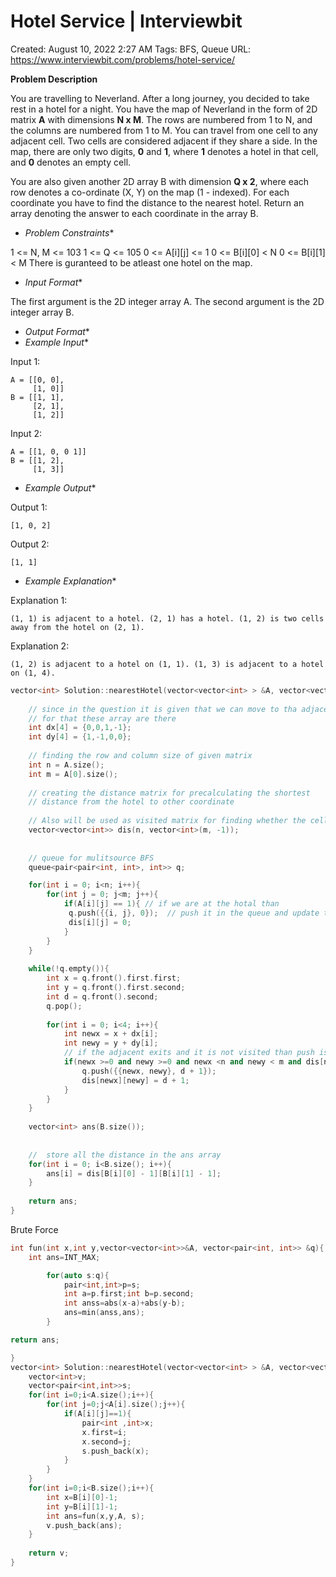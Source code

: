 # Hotel Service | Interviewbit

Created: August 10, 2022 2:27 AM
Tags: BFS, Queue
URL: https://www.interviewbit.com/problems/hotel-service/

**Problem Description**

You are travelling to Neverland. After a long journey, you decided to take rest in a hotel for a night.
 You have the map of Neverland in the form of 2D matrix **A** with dimensions **N x M**. 
 The rows are numbered from 1 to N, and the columns are numbered from 1 to M.
 You can travel from one cell to any adjacent cell. Two cells are considered adjacent if they share a side.
 In the map, there are only two digits, **0** and **1**, where **1** denotes a hotel in that cell, and **0** denotes an empty cell.

You are also given another 2D array B with dimension **Q x 2**,
 where each row denotes a co-ordinate (X, Y) on the map (1 - indexed). For each coordinate you have to find the distance to the nearest hotel.
 Return an array denoting the answer to each coordinate in the array B.

- *Problem Constraints**

1 <= N, M <= 103
 1 <= Q <= 105
 0 <= A[i][j] <= 1
 0 <= B[i][0] < N
 0 <= B[i][1] < M
 There is guranteed to be atleast one hotel on the map.

- *Input Format**

The first argument is the 2D integer array A.
 The second argument is the 2D integer array B.

- *Output Format**
- *Example Input**

Input 1:

```
A = [[0, 0],
     [1, 0]]
B = [[1, 1],
     [2, 1],
     [1, 2]]

```

Input 2:

```
A = [[1, 0, 0 1]]
B = [[1, 2],
     [1, 3]]

```

- *Example Output**

Output 1:

```
[1, 0, 2]

```

Output 2:

```
[1, 1]

```

- *Example Explanation**

Explanation 1:

```
(1, 1) is adjacent to a hotel. (2, 1) has a hotel. (1, 2) is two cells away from the hotel on (2, 1).
```

Explanation 2:

```
(1, 2) is adjacent to a hotel on (1, 1). (1, 3) is adjacent to a hotel on (1, 4).

```

```cpp
vector<int> Solution::nearestHotel(vector<vector<int> > &A, vector<vector<int> > &B) {
    
    // since in the question it is given that we can move to tha adjacent cell
    // for that these array are there
    int dx[4] = {0,0,1,-1};
    int dy[4] = {1,-1,0,0};
    
    // finding the row and column size of given matrix
    int n = A.size();
    int m = A[0].size();
    
    // creating the distance matrix for precalculating the shortest 
    // distance from the hotel to other coordinate
    
    // Also will be used as visited matrix for finding whether the cell is visited or not
    vector<vector<int>> dis(n, vector<int>(m, -1));
    
    
    // queue for mulitsource BFS
    queue<pair<pair<int, int>, int>> q;

    for(int i = 0; i<n; i++){
        for(int j = 0; j<m; j++){
            if(A[i][j] == 1){ // if we are at the hotal than 
             q.push({{i, j}, 0});  // push it in the queue and update the distance as 0
             dis[i][j] = 0; 
            }
        }  
    }
    
    while(!q.empty()){
        int x = q.front().first.first;
        int y = q.front().first.second;
        int d = q.front().second;
        q.pop();
        
        for(int i = 0; i<4; i++){
            int newx = x + dx[i];
            int newy = y + dy[i];
            // if the adjacent exits and it is not visited than push is in the queue and update the distance
            if(newx >=0 and newy >=0 and newx <n and newy < m and dis[newx][newy] == -1){
                q.push({{newx, newy}, d + 1});
                dis[newx][newy] = d + 1;    
            }
        }    
    }
    
    vector<int> ans(B.size());
    
    
    //  store all the distance in the ans array
    for(int i = 0; i<B.size(); i++){
        ans[i] = dis[B[i][0] - 1][B[i][1] - 1];
    }
    
    return ans;
}
```

Brute Force

```cpp
int fun(int x,int y,vector<vector<int>>&A, vector<pair<int, int>> &q){
    int ans=INT_MAX;

        for(auto s:q){
            pair<int,int>p=s;
            int a=p.first;int b=p.second;
            int anss=abs(x-a)+abs(y-b);
            ans=min(anss,ans);
        }

return ans;

}
vector<int> Solution::nearestHotel(vector<vector<int> > &A, vector<vector<int> > &B) {
    vector<int>v;
    vector<pair<int,int>>s;
    for(int i=0;i<A.size();i++){
        for(int j=0;j<A[i].size();j++){
            if(A[i][j]==1){
                pair<int ,int>x;
                x.first=i;
                x.second=j;
                s.push_back(x);
            }
        }
    }
    for(int i=0;i<B.size();i++){
        int x=B[i][0]-1;
        int y=B[i][1]-1;
        int ans=fun(x,y,A, s);
        v.push_back(ans);
    }
    
    return v;
}
```